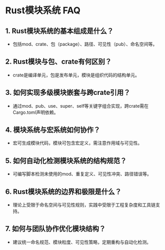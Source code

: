 # Rust模块系统 FAQ

## 1. Rust模块系统的基本组成是什么？

- 包括mod、crate、包（package）、路径、可见性（pub）、命名空间等。

## 2. Rust模块与包、crate有何区别？

- crate是编译单元，包是发布单元，模块是组织代码的结构单元。

## 3. 如何实现多级模块嵌套与跨crate引用？

- 通过mod、pub、use、super、self等关键字组合实现，跨crate需在Cargo.toml声明依赖。

## 4. 模块系统与宏系统如何协作？

- 宏可生成模块代码，模块可包含宏定义，需注意作用域与可见性。

## 5. 如何自动化检测模块系统的结构规范？

- 可编写脚本检测未使用的mod、重复定义、可见性冲突、路径错误等。

## 6. Rust模块系统的边界和极限是什么？

- 理论上受限于命名空间与可见性规则，实践中受限于工程复杂度和工具链支持。

## 7. 如何与团队协作优化模块结构？

- 建议统一命名规范、模块粒度、可见性策略，定期重构与自动化检测。
